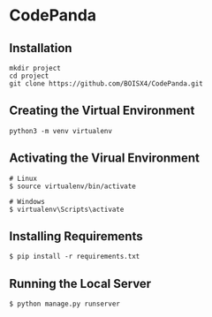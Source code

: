# CodePanda

## Installation
```
mkdir project
cd project
git clone https://github.com/BOISX4/CodePanda.git
```  

## Creating the Virtual Environment
```
python3 -m venv virtualenv
```
## Activating the Virual Environment
```
# Linux
$ source virtualenv/bin/activate

# Windows
$ virtualenv\Scripts\activate
```  

## Installing Requirements
```
$ pip install -r requirements.txt
```

## Running the Local Server
```
$ python manage.py runserver
```  
